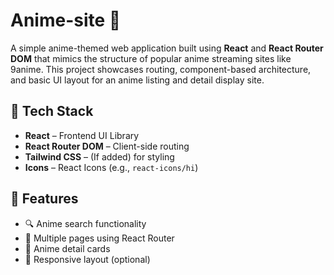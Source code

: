 # Anime-site 🎥

A simple anime-themed web application built using **React** and **React Router DOM** that mimics the structure of popular anime streaming sites like 9anime. This project showcases routing, component-based architecture, and basic UI layout for an anime listing and detail display site.



## 🧰 Tech Stack

- **React** – Frontend UI Library
- **React Router DOM** – Client-side routing
- **Tailwind CSS** – (If added) for styling
- **Icons** – React Icons (e.g., `react-icons/hi`)

## 🚀 Features

- 🔍 Anime search functionality
- 📄 Multiple pages using React Router
- 🎴 Anime detail cards
- 📱 Responsive layout (optional)
